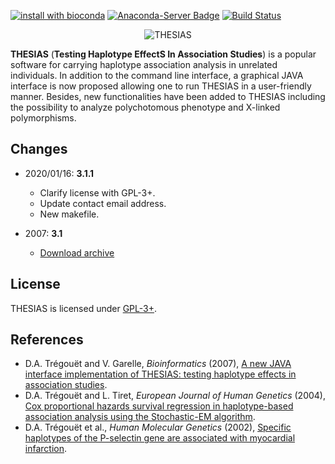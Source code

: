 [![install with bioconda](https://img.shields.io/badge/install%20with-bioconda-brightgreen.svg?style=flat)](https://bioconda.github.io/recipes/thesias/README.html)
[![Anaconda-Server Badge](https://anaconda.org/bioconda/thesias/badges/downloads.svg)](https://anaconda.org/bioconda/thesias)
[![Build Status](https://travis-ci.org/daissi/thesias.svg?branch=master)](https://travis-ci.org/daissi/thesias)
<p align="center"><img src="https://raw.githubusercontent.com/daissi/thesias/master/misc/LogoThesias.png" alt="THESIAS"></p>

**THESIAS** (**Testing Haplotype EffectS In Association Studies**) is a popular software for carrying haplotype association analysis in unrelated individuals.
In addition to the command line interface, a graphical JAVA interface is now proposed allowing one to run THESIAS in a user-friendly manner.
Besides, new functionalities have been added to THESIAS including the possibility to analyze polychotomous phenotype and X-linked polymorphisms.

## Changes
- 2020/01/16: **3.1.1**
  - Clarify license with GPL-3+.
  - Update contact email address.
  - New makefile.

- 2007: **3.1**
  - [Download archive](https://github.com/daissi/thesias/releases/download/3.1/ThesiasPackage.zip)

## License
THESIAS is licensed under [GPL-3+](LICENSE).

## References
- D.A. Trégouët and V. Garelle, *Bioinformatics* (2007), [A new JAVA interface implementation of THESIAS: testing haplotype effects in association studies](https://dx.doi.org/10.1093/bioinformatics/btm058).
- D.A. Trégouët and L. Tiret, *European Journal of Human Genetics* (2004), [Cox proportional hazards survival regression in haplotype-based association analysis using the Stochastic-EM algorithm](https://dx.doi.org/10.1038/sj.ejhg.5201238).
- D.A. Trégouët et al., *Human Molecular Genetics* (2002), [Specific haplotypes of the P-selectin gene are associated with myocardial infarction](https://doi.org/10.1093/hmg/11.17.2015).
